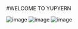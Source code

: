#WELCOME TO YUPYERN

![image]([url=https://ibb.co/NSM5xCW][img]https://i.ibb.co/NSM5xCW/Screenshot-2022-05-12-12-50-47-410.png[/img][/url])
![image](https://i.ibb.co/sbng2tj/Screenshot-2022-05-12-12-50-51-809.png)
![image](https://i.ibb.co/0ymQWVH/Screenshot-2022-05-12-12-51-51-093.png)
